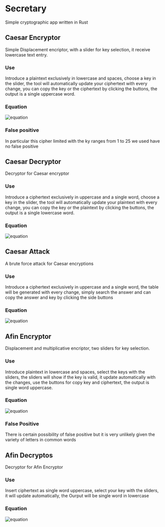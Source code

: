 # Secretary
Simple cryptographic app written in Rust 
## Caesar Encryptor
Simple Displacement encriptor, with a slider for key selection, it receive lowercase text entry.
### Use
Introduce a plaintext exclusively in lowercase and spaces, choose a key in the slider, the tool will automatically update your ciphertext with every change, you can copy the key or the ciphertext by clicking the buttons, the output is a single uppercase word.
### Equation
![equation](https://latex.codecogs.com/svg.image?f_k(x)&space;=&space;(x&space;&plus;&space;k)&space;%&space;26)
### False positive
In particular this cipher limited with the ky ranges from 1 to 25 we used have no false positive
## Caesar Decryptor
Decryptor for Caesar encryptor
### Use
Introduce a ciphertext exclusively in uppercase and a single word, choose a key in the slider, the tool will automatically update your plaintext with every change, you can copy the key or the plaintext by clicking the buttons, the output is a single lowercase word.
### Equation
![equation](https://latex.codecogs.com/svg.image?f_k(x)&space;=&space;(x&space;-&space;k)&space;%&space;26)
## Caesar Attack
A brute force attack for Caesar encryptions
### Use
Introduce a ciphertext exclusively in uppercase and a single word, the table will be generated with every change, simply search the answer and can copy the answer and key by clicking the side buttons
### Equation
![equation](https://latex.codecogs.com/svg.image?A&space;=&space;\{(k,&space;f_k(x)):&space;0&space;<&space;k&space;<&space;26\})
## Afin Encryptor
Displacement and multiplicative encriptor, two sliders for key selection.
### Use
Introduce plaintext in lowercase and spaces, select the keys with the sliders, the sliders will show if the key is valid, it update automatically with the changes,
use the buttons for copy key and ciphertext, the output is single word uppercase.
### Equation
![equation](https://latex.codecogs.com/svg.image?f_{k_1k_2}(x)=&space;(x&space;*&space;k_1&space;&plus;&space;k_2)&space;%&space;26)
### False Positive
There is certain possibility of false positive but it is very unlikely given the variety of letters in common words
## Afin Decryptos
Decryptor for Afin Encryptor
### Use
Insert ciphertext as single word uppercase, select your key with the sliders, it will update automatically, the Ourput will be single word in lowercase
### Equation
![equation](https://latex.codecogs.com/svg.image?f_{k_1k_2}(x)=&space;((x&space;-&space;k_2)&space;*&space;k_1^{-1})&space;%&space;26)
